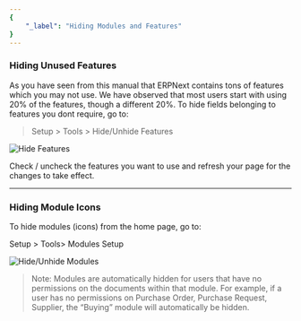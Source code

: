 ```yaml
---
{
	"_label": "Hiding Modules and Features"
}
---
```

### Hiding Unused Features

As you have seen from this manual that ERPNext contains tons of features which you may not use. We have observed that most users start with using 20% of the features, though a different 20%. To hide fields belonging to features you dont require, go to:

> Setup > Tools > Hide/Unhide Features

![Hide Features](img/hide-features.png)


Check / uncheck the features you want to use and refresh your page for the changes to take effect.

---

### Hiding Module Icons

To hide modules (icons) from the home page, go to:

Setup > Tools> Modules Setup

![Hide/Unhide Modules](img/hide-module.png)


> Note: Modules are automatically hidden for users that have no permissions on the documents within that module. For example, if a user has no permissions on Purchase Order, Purchase Request, Supplier, the “Buying” module will automatically be hidden.
